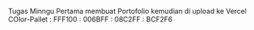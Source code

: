 Tugas Minngu Pertama membuat Portofolio kemudian di upload ke Vercel
COlor-Pallet   : FFF100
               : 006BFF
               : 08C2FF
               : BCF2F6
